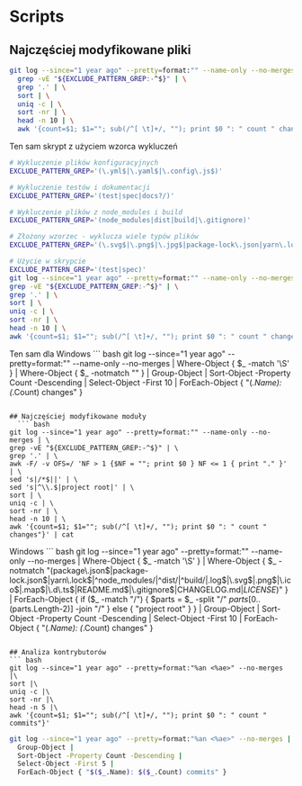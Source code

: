 # Scripts

## Najczęściej modyfikowane pliki

``` bash
git log --since="1 year ago" --pretty=format:"" --name-only --no-merges | \
  grep -vE "${EXCLUDE_PATTERN_GREP:-^$}" | \
  grep '.' | \
  sort | \
  uniq -c | \
  sort -nr | \
  head -n 10 | \
  awk '{count=$1; $1=""; sub(/^[ \t]+/, ""); print $0 ": " count " changes"}' | cat
  ```

Ten sam skrypt z użyciem wzorca wykluczeń
  ``` bash
  # Wykluczenie plików konfiguracyjnych
EXCLUDE_PATTERN_GREP='(\.yml$|\.yaml$|\.config\.js$)'

# Wykluczenie testów i dokumentacji
EXCLUDE_PATTERN_GREP='(test|spec|docs?/)'

# Wykluczenie plików z node_modules i build
EXCLUDE_PATTERN_GREP='(node_modules|dist|build|\.gitignore)'

# Złożony wzorzec - wyklucza wiele typów plików
EXCLUDE_PATTERN_GREP='(\.svg$|\.png$|\.jpg$|package-lock\.json|yarn\.lock|\.md$)'

# Użycie w skrypcie
EXCLUDE_PATTERN_GREP='(test|spec)' 
git log --since="1 year ago" --pretty=format:"" --name-only --no-merges | \
  grep -vE "${EXCLUDE_PATTERN_GREP:-^$}" | \
  grep '.' | \
  sort | \
  uniq -c | \
  sort -nr | \
  head -n 10 | \
  awk '{count=$1; $1=""; sub(/^[ \t]+/, ""); print $0 ": " count " changes"}' | cat
  ```

Ten sam dla Windows
    ``` bash
    git log --since="1 year ago" --pretty=format:"" --name-only --no-merges | 
  Where-Object { $_ -match '\S' } | 
  Where-Object { $_ -notmatch "" } | 
  Group-Object | 
  Sort-Object -Property Count -Descending | 
  Select-Object -First 10 | 
  ForEach-Object { "$($_.Name): $($_.Count) changes" }
  ```

## Najczęściej modyfikowane moduły
    ``` bash
git log --since="1 year ago" --pretty=format:"" --name-only --no-merges | \
  grep -vE "${EXCLUDE_PATTERN_GREP:-^$}" | \
  grep '.' | \
  awk -F/ -v OFS=/ 'NF > 1 {$NF = ""; print $0 } NF <= 1 { print "." }' | \
  sed 's|/*$||' | \
  sed 's|^\\.$|project root|' | \
  sort | \
  uniq -c | \
  sort -nr | \
  head -n 10 | \
  awk '{count=$1; $1=""; sub(/^[ \t]+/, ""); print $0 ": " count " changes"}' | cat    
  ```

Windows
    ``` bash
git log --since="1 year ago" --pretty=format:"" --name-only --no-merges | 
  Where-Object { $_ -match '\S' } | 
  Where-Object { $_ -notmatch "(package\.json$|package-lock\.json$|yarn\.lock$|^node_modules/|^dist/|^build/|\.log$|\.svg$|\.png$|\.ico$|\.map$|\.d\.ts$|README\.md$|\.gitignore$|CHANGELOG\.md$|LICENSE$)" } | 
  ForEach-Object {
    if ($_ -match "/") {
      $parts = $_ -split "/"
      $parts[0..($parts.Length-2)] -join "/"
    } else {
      "project root"
    }
  } | 
  Group-Object | 
  Sort-Object -Property Count -Descending | 
  Select-Object -First 10 | 
  ForEach-Object { "$($_.Name): $($_.Count) changes" }

  ```

## Analiza kontrybutorów
``` bash
git log --since="1 year ago" --pretty=format:"%an <%ae>" --no-merges |\
  sort |\
  uniq -c |\
  sort -nr |\
  head -n 5 |\
  awk '{count=$1; $1=""; sub(/^[ \t]+/, ""); print $0 ": " count " commits"}'
```

``` bash
git log --since="1 year ago" --pretty=format:"%an <%ae>" --no-merges | 
  Group-Object | 
  Sort-Object -Property Count -Descending | 
  Select-Object -First 5 | 
  ForEach-Object { "$($_.Name): $($_.Count) commits" }
```

``` bash
```

``` bash
```

``` bash
```

``` bash
```

``` bash
```

``` bash
```

``` bash
```

``` bash
```

``` bash
```

``` bash
```

``` bash
```

``` bash
```

``` bash
```

``` bash
```

``` bash
```

``` bash
```

``` bash
```

``` bash
```

``` bash
```

``` bash
```

``` bash
```

``` bash
```

``` bash
```




